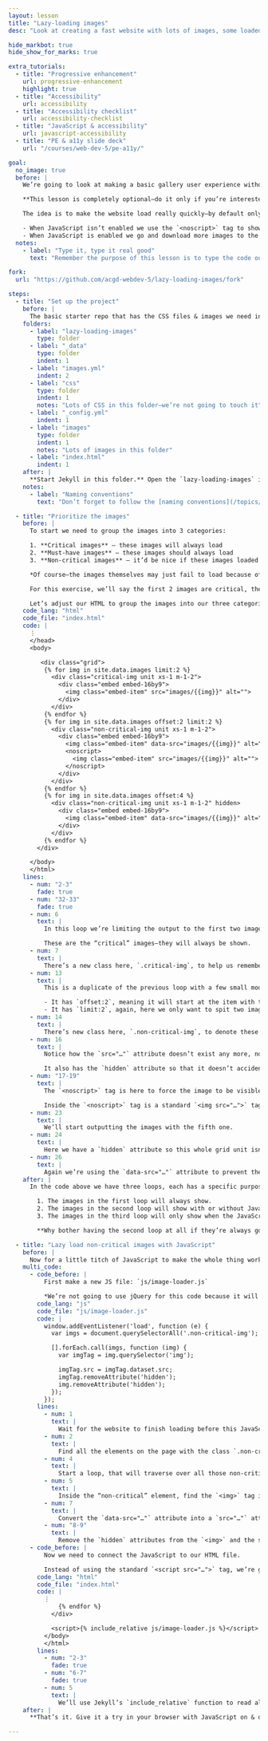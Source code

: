 ```yaml
---
layout: lesson
title: "Lazy-loading images"
desc: "Look at creating a fast website with lots of images, some loaded without JavaScript & more loaded with JavaScript."

hide_markbot: true
hide_show_for_marks: true

extra_tutorials:
  - title: "Progressive enhancement"
    url: progressive-enhancement
    highlight: true
  - title: "Accessibility"
    url: accessibility
  - title: "Accessibility checklist"
    url: accessibility-checklist
  - title: "JavaScript & accessibility"
    url: javascript-accessibility
  - title: "PE & a11y slide deck"
    url: "/courses/web-dev-5/pe-a11y/"

goal:
  no_image: true
  before: |
    We’re going to look at making a basic gallery user experience without JavaScript then enhance it with some JavaScript to substantially improve the loading and rendering performance.

    **This lesson is completely optional—do it only if you’re interested in making your portfolio much faster.**

    The idea is to make the website load really quickly—by default only showing a few images.

    - When JavaScript isn’t enabled we use the `<noscript>` tag to show more images.
    - When JavaScript is enabled we go and download more images to the page after it has already loaded.
  notes:
    - label: "Type it, type it real good"
      text: "Remember the purpose of this lesson is to type the code out yourself—build up that muscle memory in your fingers!"

fork:
  url: "https://github.com/acgd-webdev-5/lazy-loading-images/fork"

steps:
  - title: "Set up the project"
    before: |
      The basic starter repo that has the CSS files & images we need inside it—we’re going to work from that.
    folders:
      - label: "lazy-loading-images"
        type: folder
      - label: "_data"
        type: folder
        indent: 1
      - label: "images.yml"
        indent: 2
      - label: "css"
        type: folder
        indent: 1
        notes: "Lots of CSS in this folder—we’re not going to touch it"
      - label: "_config.yml"
        indent: 1
      - label: "images"
        type: folder
        indent: 1
        notes: "Lots of images in this folder"
      - label: "index.html"
        indent: 1
    after: |
      **Start Jekyll in this folder.** Open the `lazy-loading-images` into your code editor.
    notes:
      - label: "Naming conventions"
        text: "Don’t forget to follow the [naming conventions](/topics/naming-paths-cheat-sheet/#naming-conventions)."

  - title: "Prioritize the images"
    before: |
      To start we need to group the images into 3 categories:

      1. **Critical images** — these images will always load
      2. **Must-have images** — these images should always load
      3. **Non-critical images** — it’d be nice if these images loaded

      *Of course—the images themselves may just fail to load because of slow Internet—there’s nothing we can do to mitigate that.*

      For this exercise, we’ll say the first 2 images are critical, the next 2 are must-have, and the rest are non-critical images.

      Let’s adjust our HTML to group the images into our three categories.
    code_lang: "html"
    code_file: "index.html"
    code: |
      ⋮
      </head>
      <body>

         <div class="grid">
          {% for img in site.data.images limit:2 %}
            <div class="critical-img unit xs-1 m-1-2">
              <div class="embed embed-16by9">
                <img class="embed-item" src="images/{{img}}" alt="">
              </div>
            </div>
          {% endfor %}
          {% for img in site.data.images offset:2 limit:2 %}
            <div class="non-critical-img unit xs-1 m-1-2">
              <div class="embed embed-16by9">
                <img class="embed-item" data-src="images/{{img}}" alt="" hidden>
                <noscript>
                  <img class="embed-item" src="images/{{img}}" alt="">
                </noscript>
              </div>
            </div>
          {% endfor %}
          {% for img in site.data.images offset:4 %}
            <div class="non-critical-img unit xs-1 m-1-2" hidden>
              <div class="embed embed-16by9">
                <img class="embed-item" data-src="images/{{img}}" alt="">
              </div>
            </div>
          {% endfor %}
        </div>

      </body>
      </html>
    lines:
      - num: "2-3"
        fade: true
      - num: "32-33"
        fade: true
      - num: 6
        text: |
          In this loop we’re limiting the output to the first two images.

          These are the “critical” images—they will always be shown.
      - num: 7
        text: |
          There’s a new class here, `.critical-img`, to help us remember the importance of this image.
      - num: 13
        text: |
          This is a duplicate of the previous loop with a few small modifications:

          - It has `offset:2`, meaning it will start at the item with the index of 2, aka the 3rd item.
          - It has `limit:2`, again, here we only want to spit two images out—these are our “must-have” images.
      - num: 14
        text: |
          There’s new class here, `.non-critical-img`, to denote these as being “non critical” images—we’ll be using this in JavaScript later.
      - num: 16
        text: |
          Notice how the `src="…"` attribute doesn’t exist any more, now it’s `data-src="…"`, this is to prevent the image from downloading. It can’t download unless it has an `src="…"` attribute.

          It also has the `hidden` attribute so that it doesn’t accidentally get shown.
      - num: "17-19"
        text: |
          The `<noscript>` tag is here to force the image to be visible if JavaScript isn’t available.

          Inside the `<noscript>` tag is a standard `<img src="…">` tag that will only get triggered if JavaScript is disabled in the browser.
      - num: 23
        text: |
          We’ll start outputting the images with the fifth one.
      - num: 24
        text: |
          Here we have a `hidden` attribute so this whole grid unit isn’t shown until the JavaScript executes.
      - num: 26
        text: |
          Again we’re using the `data-src="…"` attribute to prevent these images from loading.
    after: |
      In the code above we have three loops, each has a specific purpose and ties to the our image categories:

        1. The images in the first loop will always show.
        2. The images in the second loop will show with or without JavaScript, essentially they will also *always* show.
        3. The images in the third loop will only show when the JavaScript is triggered.

        **Why bother having the second loop at all if they’re always going to show?** To help the page load faster. Most (almost all) browsers have JavaScript enabled, so these images can be triggered later with JavaScript. The page will load super quick, showing only the images in the first loop, then the JavaScript will kick in and start downloading the rest—but our user will already have a nice, complete page.

  - title: "Lazy load non-critical images with JavaScript"
    before: |
      Now for a little titch of JavaScript to make the whole thing work together.
    multi_code:
      - code_before: |
          First make a new JS file: `js/image-loader.js`

          *We’re not going to use jQuery for this code because it will just slow our website down. There’s so little JavaScript that jQuery adds a massive, unnecessary overhead.*
        code_lang: "js"
        code_file: "js/image-loader.js"
        code: |
          window.addEventListener('load', function (e) {
            var imgs = document.querySelectorAll('.non-critical-img');

            [].forEach.call(imgs, function (img) {
              var imgTag = img.querySelector('img');

              imgTag.src = imgTag.dataset.src;
              imgTag.removeAttribute('hidden');
              img.removeAttribute('hidden');
            });
          });
        lines:
          - num: 1
            text: |
              Wait for the website to finish loading before this JavaScript is triggered.
          - num: 2
            text: |
              Find all the elements on the page with the class `.non-critical-img`
          - num: 4
            text: |
              Start a loop, that will traverse over all those non-critical images that JavaScript found.
          - num: 5
            text: |
              Inside the “non-critical” element, find the `<img>` tag itself.
          - num: 7
            text: |
              Convert the `data-src="…"` attribute into a `src="…"` attribute so the image will start downloading.
          - num: "8-9"
            text: |
              Remove the `hidden` attributes from the `<img>` and the surrounding `<div>` tags.
      - code_before: |
          Now we need to connect the JavaScript to our HTML file.

          Instead of using the standard `<script src="…">` tag, we’re going to embed the JavaScript right on the page. This will help mitigate the possibility of the external JavaScript file not downloading.
        code_lang: "html"
        code_file: "index.html"
        code: |
          ⋮
              {% endfor %}
            </div>

            <script>{% include_relative js/image-loader.js %}</script>
          </body>
          </html>
        lines:
          - num: "2-3"
            fade: true
          - num: "6-7"
            fade: true
          - num: 5
            text: |
              We’ll use Jekyll’s `include_relative` function to read all the JavaScript from our file and output it into the page itself.
    after: |
      **That’s it. Give it a try in your browser with JavaScript on & off and with the network speed throttle to see how it significantly improves performance.**

---
```

